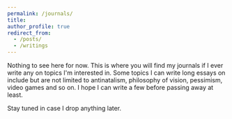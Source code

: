 ```yaml
---
permalink: /journals/
title: 
author_profile: true
redirect_from: 
  - /posts/
  - /writings
---
```



Nothing to see here for now. This is where you will find my journals if I ever write any on topics I'm interested in. Some topics I can write long essays on include but are not limited to antinatalism, philosophy of vision, pessimism, video games and so on. I hope I can write a few before passing away at least.

Stay tuned in case I drop anything later.
